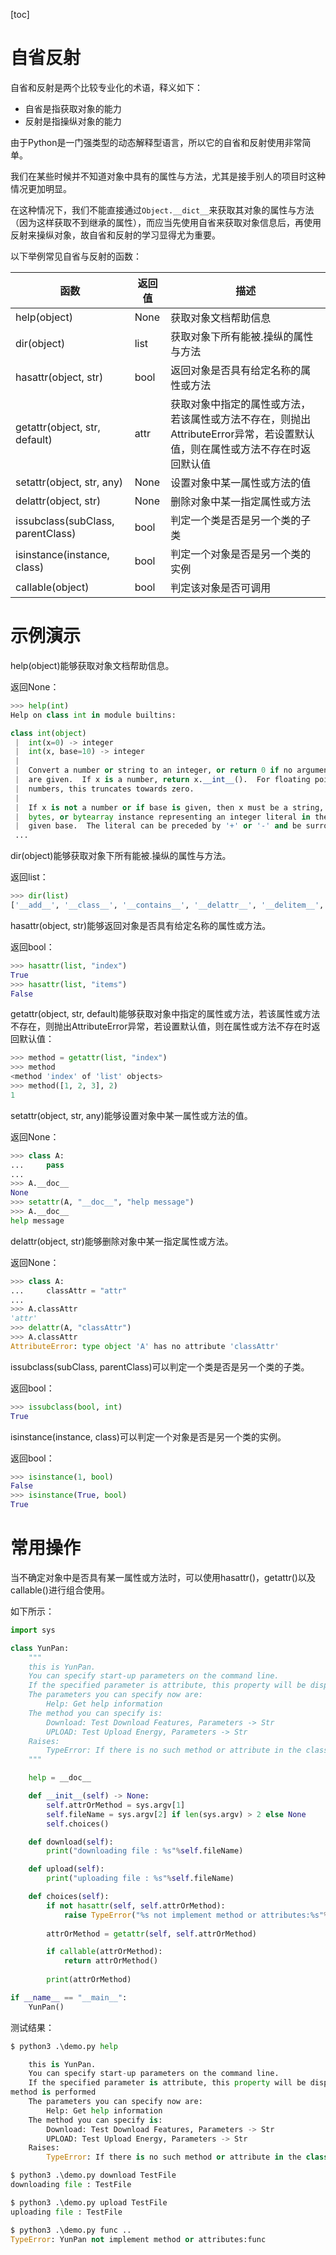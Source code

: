 [toc]

# 自省反射

自省和反射是两个比较专业化的术语，释义如下：

- 自省是指获取对象的能力
- 反射是指操纵对象的能力

由于Python是一门强类型的动态解释型语言，所以它的自省和反射使用非常简单。

我们在某些时候并不知道对象中具有的属性与方法，尤其是接手别人的项目时这种情况更加明显。

在这种情况下，我们不能直接通过`Object.__dict__`来获取其对象的属性与方法（因为这样获取不到继承的属性），而应当先使用自省来获取对象信息后，再使用反射来操纵对象，故自省和反射的学习显得尤为重要。

以下举例常见自省与反射的函数：

| 函数                              | 返回值 | 描述                                                         |
| --------------------------------- | ------ | ------------------------------------------------------------ |
| help(object)                      | None   | 获取对象文档帮助信息                                         |
| dir(object)                       | list   | 获取对象下所有能被.操纵的属性与方法                          |
| hasattr(object, str)              | bool   | 返回对象是否具有给定名称的属性或方法                         |
| getattr(object, str, default)     | attr   | 获取对象中指定的属性或方法，若该属性或方法不存在，则抛出AttributeError异常，若设置默认值，则在属性或方法不存在时返回默认值 |
| setattr(object, str, any)         | None   | 设置对象中某一属性或方法的值                                 |
| delattr(object, str)              | None   | 删除对象中某一指定属性或方法                                 |
| issubclass(subClass, parentClass) | bool   | 判定一个类是否是另一个类的子类                               |
| isinstance(instance, class)       | bool   | 判定一个对象是否是另一个类的实例                             |
| callable(object)                  | bool   | 判定该对象是否可调用                                         |

# 示例演示

help(object)能够获取对象文档帮助信息。

返回None：

```python
>>> help(int)
Help on class int in module builtins:

class int(object)
 |  int(x=0) -> integer
 |  int(x, base=10) -> integer
 |
 |  Convert a number or string to an integer, or return 0 if no arguments
 |  are given.  If x is a number, return x.__int__().  For floating point
 |  numbers, this truncates towards zero.
 |
 |  If x is not a number or if base is given, then x must be a string,
 |  bytes, or bytearray instance representing an integer literal in the
 |  given base.  The literal can be preceded by '+' or '-' and be surrounded
 ...

```

dir(object)能够获取对象下所有能被.操纵的属性与方法。

返回list：

```python
>>> dir(list)
['__add__', '__class__', '__contains__', '__delattr__', '__delitem__', '__dir__', '__doc__', '__eq__', '__format__', '__ge__', '__getattribute__', '__getitem__', '__gt__', '__hash__', '__iadd__', '__imul__', '__init__', '__init_subclass__', '__iter__', '__le__', '__len__', '__lt__', '__mul__', '__ne__', '__new__', '__reduce__', '__reduce_ex__', '__repr__', '__reversed__', '__rmul__', '__setattr__', '__setitem__', '__sizeof__', '__str__', '__subclasshook__', 'append', 'clear', 'copy', 'count', 'extend', 'index', 'insert', 'pop', 'remove', 'reverse', 'sort']

```

hasattr(object, str)能够返回对象是否具有给定名称的属性或方法。

返回bool：

```python
>>> hasattr(list, "index")
True
>>> hasattr(list, "items")
False

```

getattr(object, str, default)能够获取对象中指定的属性或方法，若该属性或方法不存在，则抛出AttributeError异常，若设置默认值，则在属性或方法不存在时返回默认值：

```python
>>> method = getattr(list, "index")
>>> method
<method 'index' of 'list' objects>
>>> method([1, 2, 3], 2)
1

```

setattr(object, str, any)能够设置对象中某一属性或方法的值。

返回None：

```python
>>> class A:
...     pass
...
>>> A.__doc__
None
>>> setattr(A, "__doc__", "help message")
>>> A.__doc__
help message

```

delattr(object, str)能够删除对象中某一指定属性或方法。

返回None：

```python
>>> class A:
...     classAttr = "attr"
...
>>> A.classAttr
'attr'
>>> delattr(A, "classAttr")
>>> A.classAttr
AttributeError: type object 'A' has no attribute 'classAttr'

```

issubclass(subClass, parentClass)可以判定一个类是否是另一个类的子类。

返回bool：

```python
>>> issubclass(bool, int)
True

```

isinstance(instance, class)可以判定一个对象是否是另一个类的实例。

返回bool：

```python
>>> isinstance(1, bool)
False
>>> isinstance(True, bool)
True

```

# 常用操作

当不确定对象中是否具有某一属性或方法时，可以使用hasattr()，getattr()以及callable()进行组合使用。

如下所示：

```python
import sys

class YunPan:
    """
    this is YunPan.
    You can specify start-up parameters on the command line.
    If the specified parameter is attribute, this property will be displayed. If the specified parameter is called, the method is performed
    The parameters you can specify now are:
        Help: Get help information
    The method you can specify is:
        Download: Test Download Features, Parameters -> Str
        UPLOAD: Test Upload Energy, Parameters -> Str
    Raises:
        TypeError: If there is no such method or attribute in the class, it will throw an exception.
    """

    help = __doc__

    def __init__(self) -> None:
        self.attrOrMethod = sys.argv[1]
        self.fileName = sys.argv[2] if len(sys.argv) > 2 else None
        self.choices()

    def download(self):
        print("downloading file : %s"%self.fileName)

    def upload(self):
        print("uploading file : %s"%self.fileName)

    def choices(self):
        if not hasattr(self, self.attrOrMethod):
            raise TypeError("%s not implement method or attributes:%s"%(self.__class__.__name__, self.attrOrMethod))
        
        attrOrMethod = getattr(self, self.attrOrMethod)

        if callable(attrOrMethod):
            return attrOrMethod()
        
        print(attrOrMethod)

if __name__ == "__main__":
    YunPan()

```

测试结果：

```python
$ python3 .\demo.py help

    this is YunPan.
    You can specify start-up parameters on the command line.
    If the specified parameter is attribute, this property will be displayed. If the specified parameter is called, the
method is performed
    The parameters you can specify now are:
        Help: Get help information
    The method you can specify is:
        Download: Test Download Features, Parameters -> Str
        UPLOAD: Test Upload Energy, Parameters -> Str
    Raises:
        TypeError: If there is no such method or attribute in the class, it will throw an exception.

$ python3 .\demo.py download TestFile
downloading file : TestFile

$ python3 .\demo.py upload TestFile
uploading file : TestFile

$ python3 .\demo.py func ..
TypeError: YunPan not implement method or attributes:func

```